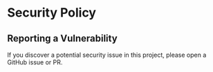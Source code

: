 # Security Policy

## Reporting a Vulnerability
If you discover a potential security issue in this project, please open a GitHub issue or PR.
